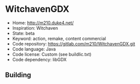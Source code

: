 # WitchavenGDX

- Home: http://m210.duke4.net/
- Inspiration: Witchaven
- State: beta
- Keyword: action, remake, content commercial
- Code repository: https://gitlab.com/m210/WitchavenGDX.git
- Code language: Java
- Code license: Custom (see buildlic.txt)
- Code dependency: libGDX

## Building
